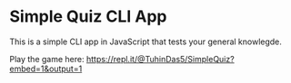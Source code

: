 # Simple Quiz CLI App
This is a simple CLI app in JavaScript that tests your general knowlegde.

Play the game here: https://repl.it/@TuhinDas5/SimpleQuiz?embed=1&output=1